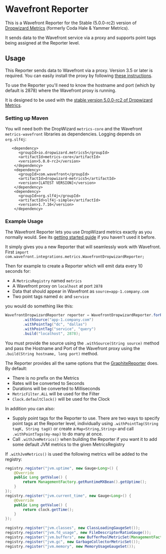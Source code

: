 # Wavefront Reporter

This is a Wavefront Reporter for the Stable (5.0.0-rc2) version of [Dropwizard Metrics](https://dropwizard.github.io) (formerly Coda Hale & Yammer Metrics).

It sends data to the Wavefront service via a proxy and supports point tags being assigned at the Reporter level.

## Usage

This Reporter sends data to Wavefront via a proxy. Version 3.5 or later is required. You can easily install the proxy by following [these instructions](https://docs.wavefront.com/proxies_installing.html).

To use the Reporter you'll need to know the hostname and port (which by default is 2878) where the Wavefront proxy is running.

It is designed to be used with the [stable version 5.0.0-rc2 of Dropwizard Metrics](https://github.com/dropwizard/metrics/tree/v5.0.0-rc2).

### Setting up Maven

You will need both the DropWizard `metrics-core` and the Wavefront `metrics-wavefront` libraries as dependencies. Logging depends on `org.slf4j`:

```Maven
   <dependency>
      <groupId>io.dropwizard.metrics5</groupId>
      <artifactId>metrics-core</artifactId>
      <version>5.0.0-rc2</version>
    </dependency>
    <dependency>
      <groupId>com.wavefront</groupId>
      <artifactId>dropwizard-metrics5</artifactId>
      <version>[LATEST VERSION]</version>
    </dependency>
    <dependency>
      <groupId>org.slf4j</groupId>
      <artifactId>slf4j-simple</artifactId>
      <version>1.7.16</version>
    </dependency>       
```

### Example Usage

The Wavefront Reporter lets you use DropWizard metrics exactly as you normally would. See its [getting started guide](https://dropwizard.github.io/metrics/3.1.0/getting-started/) if you haven't used it before.

It simply gives you a new Reporter that will seamlessly work with Wavefront. First `import com.wavefront.integrations.metrics.WavefrontDropwizardReporter;`

Then for example to create a Reporter which will emit data every 10 seconds for:

- A `MetricsRegistry` named `metrics`
- A Wavefront proxy on `localhost` at port `2878`
- Data that should appear in Wavefront as `source=app-1.company.com`
- Two point tags named `dc` and `service`

you would do something like this:

```java
WavefrontDropwizardReporter reporter = WavefrontDropwizardReporter.forRegistry(metrics)
        .withSource("app-1.company.com")
    	.withPointTag("dc", "dallas")
    	.withPointTag("service", "query")
    	.build("localhost", 2878);
```

You must provide the source using the `.withSource(String source)` method and pass the Hostname and Port of the Wavefront proxy using the `.build(String hostname, long port)` method.

The Reporter provides all the same options that the [GraphiteReporter](http://metrics.dropwizard.io/3.1.0/manual/graphite/) does. By default:

- There is no prefix on the Metrics
- Rates will be converted to Seconds
- Durations will be converted to Milliseconds
- `MetricFilter.ALL` will be used for the Filter
- `Clock.defaultClock()` will be used for the Clock

In addition you can also:

- Supply point tags for the Reporter to use. There are two ways to specify point tags at the Reporter level, individually using `.withPointTag(String tagK, String tagV)` or create a `Map<String,String>` and call `.withPointTags(my-map)` to do many at once.
- Call `.withJvmMetrics()` when building the Reporter if you want it to add some default JVM metrics to the given MetricsRegistry

If `.withJvmMetrics()` is used the following metrics will be added to the registry:

```java
registry.register("jvm.uptime", new Gauge<Long>() {
    @Override
	public Long getValue() {
	    return ManagementFactory.getRuntimeMXBean().getUptime();
	}
});
registry.register("jvm.current_time", new Gauge<Long>() {
    @Override
	public Long getValue() {
	    return clock.getTime();
    }
});
    
registry.register("jvm.classes", new ClassLoadingGaugeSet());
registry.register("jvm.fd_usage", new FileDescriptorRatioGauge());
registry.register("jvm.buffers", new BufferPoolMetricSet(ManagementFactory.getPlatformMBeanServer()));
registry.register("jvm.gc", new GarbageCollectorMetricSet());
registry.register("jvm.memory", new MemoryUsageGaugeSet());
```
